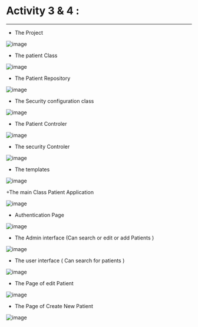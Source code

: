 # Activity 3 & 4 :
-------------------------------------------

+ The Project 

![image](https://user-images.githubusercontent.com/123452386/232913887-2a418627-6a38-48e2-ba0c-963fd2604d9e.png)

+  The patient Class 

![image](https://user-images.githubusercontent.com/123452386/232914043-f00d8b11-b7c3-4043-9e96-ea43f3ed0ad9.png)
 
 + The Patient Repository 

![image](https://user-images.githubusercontent.com/123452386/232914343-aad31fea-6d0e-4582-adb9-10cb5ad3f9b7.png)

+ The Security configuration class

![image](https://user-images.githubusercontent.com/123452386/232914926-c5ef1d60-b06f-4147-9c18-cb7b0a3bfdde.png)

+ The Patient Controler 

![image](https://user-images.githubusercontent.com/123452386/232915105-f37dacc0-a565-4b93-bf38-c607eaa0b54b.png)

+ The security Controler 

![image](https://user-images.githubusercontent.com/123452386/232915252-73338d9b-5b88-49b1-8ffe-5767dffbf8b5.png)

+ The templates

![image](https://user-images.githubusercontent.com/123452386/232915381-7fbe69f0-0e83-4adc-9dbb-49e44254840c.png)


+The main Class Patient Application 

![image](https://user-images.githubusercontent.com/123452386/232915604-a8294fd6-a4d2-40e3-85f3-cc85eab15632.png)

+ Authentication Page 

![image](https://user-images.githubusercontent.com/123452386/232916800-d51d0a47-f544-430a-b793-8321485f7ba3.png)

+ The Admin interface (Can search or edit or add Patients  )

![image](https://user-images.githubusercontent.com/123452386/232916944-2904f004-3ae6-4536-9da0-72bdef5b4c99.png)

+ The user interface ( Can search for patients )

![image](https://user-images.githubusercontent.com/123452386/232917369-60814c6b-320a-4bef-8851-cfe3480abc4b.png)

+ The Page of edit Patient

![image](https://user-images.githubusercontent.com/123452386/233088785-df964c0d-d043-496d-bfd1-88d7334b20cf.png)

+ The Page of Create New Patient 

![image](https://user-images.githubusercontent.com/123452386/233089222-2550def8-6676-49cd-be97-6ee750b3d3b3.png)
